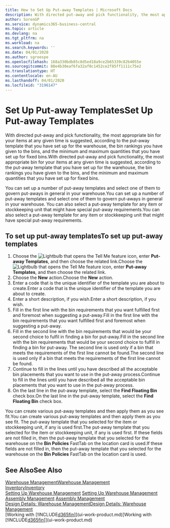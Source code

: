```yaml
---
title: How to Set Up Put-away Templates | Microsoft Docs
description: With directed put-away and pick functionality, the most appropriate bin for your items at any given time is suggested, according to the put-away template that you have set up for the warehouse, the bin rankings you have given to the bins, and the minimum and maximum quantities that you have set up for fixed bins.
author: SorenGP
ms.service: dynamics365-business-central
ms.topic: article
ms.devlang: na
ms.tgt_pltfrm: na
ms.workload: na
ms.search.keywords: ''
ms.date: 04/01/2020
ms.author: sgroespe
ms.openlocfilehash: 168a330bdb85c8d5ed18a9ce2b65339c82b4055e
ms.sourcegitcommit: 88e4b30eaf6fa32af0c1452ce2f85ff1111c75e2
ms.translationtype: HT
ms.contentlocale: en-AU
ms.lasthandoff: 04/01/2020
ms.locfileid: "3196147"
---
```

# <a name="set-up-put-away-templates"></a><span data-ttu-id="d2d39-103">Set Up Put-away Templates</span><span class="sxs-lookup"><span data-stu-id="d2d39-103">Set Up Put-away Templates</span></span>
<span data-ttu-id="d2d39-104">With directed put-away and pick functionality, the most appropriate bin for your items at any given time is suggested, according to the put-away template that you have set up for the warehouse, the bin rankings you have given to the bins, and the minimum and maximum quantities that you have set up for fixed bins.</span><span class="sxs-lookup"><span data-stu-id="d2d39-104">With directed put-away and pick functionality, the most appropriate bin for your items at any given time is suggested, according to the put-away template that you have set up for the warehouse, the bin rankings you have given to the bins, and the minimum and maximum quantities that you have set up for fixed bins.</span></span>  

<span data-ttu-id="d2d39-105">You can set up a number of put-away templates and select one of them to govern put-aways in general in your warehouse.</span><span class="sxs-lookup"><span data-stu-id="d2d39-105">You can set up a number of put-away templates and select one of them to govern put-aways in general in your warehouse.</span></span> <span data-ttu-id="d2d39-106">You can also select a put-away template for any item or stockkeeping unit that might have special put-away requirements.</span><span class="sxs-lookup"><span data-stu-id="d2d39-106">You can also select a put-away template for any item or stockkeeping unit that might have special put-away requirements.</span></span>  

## <a name="to-set-up-put-away-templates"></a><span data-ttu-id="d2d39-107">To set up put-away templates</span><span class="sxs-lookup"><span data-stu-id="d2d39-107">To set up put-away templates</span></span>  
1.  <span data-ttu-id="d2d39-108">Choose the ![Lightbulb that opens the Tell Me feature](media/ui-search/search_small.png "Tell me what you want to do") icon, enter **Put-away Templates**, and then choose the related link.</span><span class="sxs-lookup"><span data-stu-id="d2d39-108">Choose the ![Lightbulb that opens the Tell Me feature](media/ui-search/search_small.png "Tell me what you want to do") icon, enter **Put-away Templates**, and then choose the related link.</span></span>  
2.  <span data-ttu-id="d2d39-109">Choose the **New** action.</span><span class="sxs-lookup"><span data-stu-id="d2d39-109">Choose the **New** action.</span></span>  
3.  <span data-ttu-id="d2d39-110">Enter a code that is the unique identifier of the template you are about to create.</span><span class="sxs-lookup"><span data-stu-id="d2d39-110">Enter a code that is the unique identifier of the template you are about to create.</span></span>  
4.  <span data-ttu-id="d2d39-111">Enter a short description, if you wish.</span><span class="sxs-lookup"><span data-stu-id="d2d39-111">Enter a short description, if you wish.</span></span>  
5.  <span data-ttu-id="d2d39-112">Fill in the first line with the bin requirements that you want fulfilled first and foremost when suggesting a put-away.</span><span class="sxs-lookup"><span data-stu-id="d2d39-112">Fill in the first line with the bin requirements that you want fulfilled first and foremost when suggesting a put-away.</span></span>  
6.  <span data-ttu-id="d2d39-113">Fill in the second line with the bin requirements that would be your second choice to fulfil in finding a bin for put-away.</span><span class="sxs-lookup"><span data-stu-id="d2d39-113">Fill in the second line with the bin requirements that would be your second choice to fulfill in finding a bin for put-away.</span></span> <span data-ttu-id="d2d39-114">The second line is used only if a bin that meets the requirements of the first line cannot be found.</span><span class="sxs-lookup"><span data-stu-id="d2d39-114">The second line is used only if a bin that meets the requirements of the first line cannot be found.</span></span>  
7.  <span data-ttu-id="d2d39-115">Continue to fill in the lines until you have described all the acceptable bin placements that you want to use in the put-away process.</span><span class="sxs-lookup"><span data-stu-id="d2d39-115">Continue to fill in the lines until you have described all the acceptable bin placements that you want to use in the put-away process.</span></span>  
8.  <span data-ttu-id="d2d39-116">On the last line in the put-away template, select the **Find Floating Bin** check box.</span><span class="sxs-lookup"><span data-stu-id="d2d39-116">On the last line in the put-away template, select the **Find Floating Bin** check box.</span></span>  

<span data-ttu-id="d2d39-117">You can create various put-away templates and then apply them as you see fit.</span><span class="sxs-lookup"><span data-stu-id="d2d39-117">You can create various put-away templates and then apply them as you see fit.</span></span> <span data-ttu-id="d2d39-118">The put-away template that you selected for the item or stockkeeping unit, if any is used first.</span><span class="sxs-lookup"><span data-stu-id="d2d39-118">The put-away template that you selected for the item or stockkeeping unit, if any is used first.</span></span> <span data-ttu-id="d2d39-119">If these fields are not filled in, then the put-away template that you selected for the warehouse on the **Bin Policies** FastTab on the location card is used.</span><span class="sxs-lookup"><span data-stu-id="d2d39-119">If these fields are not filled in, then the put-away template that you selected for the warehouse on the **Bin Policies** FastTab on the location card is used.</span></span>  

## <a name="see-also"></a><span data-ttu-id="d2d39-120">See Also</span><span class="sxs-lookup"><span data-stu-id="d2d39-120">See Also</span></span>  
[<span data-ttu-id="d2d39-121">Warehouse Management</span><span class="sxs-lookup"><span data-stu-id="d2d39-121">Warehouse Management</span></span>](warehouse-manage-warehouse.md)  
[<span data-ttu-id="d2d39-122">Inventory</span><span class="sxs-lookup"><span data-stu-id="d2d39-122">Inventory</span></span>](inventory-manage-inventory.md)  
<span data-ttu-id="d2d39-123">[Setting Up Warehouse Management](warehouse-setup-warehouse.md)   </span><span class="sxs-lookup"><span data-stu-id="d2d39-123">[Setting Up Warehouse Management](warehouse-setup-warehouse.md)   </span></span>  
<span data-ttu-id="d2d39-124">[Assembly Management](assembly-assemble-items.md)  </span><span class="sxs-lookup"><span data-stu-id="d2d39-124">[Assembly Management](assembly-assemble-items.md)  </span></span>  
[<span data-ttu-id="d2d39-125">Design Details: Warehouse Management</span><span class="sxs-lookup"><span data-stu-id="d2d39-125">Design Details: Warehouse Management</span></span>](design-details-warehouse-management.md)  
<span data-ttu-id="d2d39-126">[Working with [!INCLUDE[d365fin](includes/d365fin_md.md)]](ui-work-product.md)</span><span class="sxs-lookup"><span data-stu-id="d2d39-126">[Working with [!INCLUDE[d365fin](includes/d365fin_md.md)]](ui-work-product.md)</span></span>
